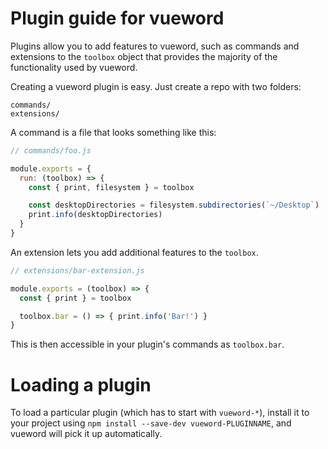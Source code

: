 # Plugin guide for vueword

Plugins allow you to add features to vueword, such as commands and
extensions to the `toolbox` object that provides the majority of the functionality
used by vueword.

Creating a vueword plugin is easy. Just create a repo with two folders:

```
commands/
extensions/
```

A command is a file that looks something like this:

```js
// commands/foo.js

module.exports = {
  run: (toolbox) => {
    const { print, filesystem } = toolbox

    const desktopDirectories = filesystem.subdirectories(`~/Desktop`)
    print.info(desktopDirectories)
  }
}
```

An extension lets you add additional features to the `toolbox`.

```js
// extensions/bar-extension.js

module.exports = (toolbox) => {
  const { print } = toolbox

  toolbox.bar = () => { print.info('Bar!') }
}
```

This is then accessible in your plugin's commands as `toolbox.bar`.

# Loading a plugin

To load a particular plugin (which has to start with `vueword-*`),
install it to your project using `npm install --save-dev vueword-PLUGINNAME`,
and vueword will pick it up automatically.

